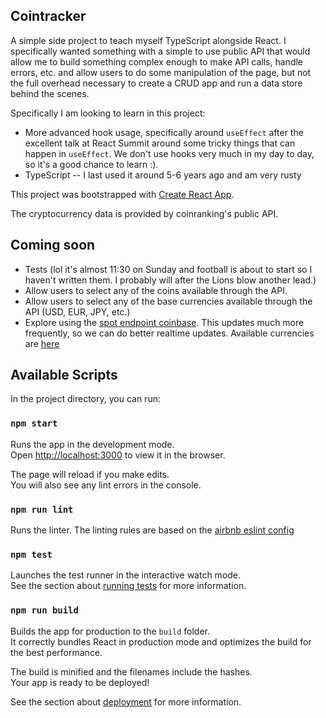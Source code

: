 ## Cointracker 

A simple side project to teach myself TypeScript alongside React. I specifically wanted something with a simple to use public API that would allow me to build something complex enough to make API calls, handle errors, etc. and allow users to do some manipulation of the page, but not the full overhead necessary to create a CRUD app and run a data store behind the scenes.

Specifically I am looking to learn in this project:
  - More advanced hook usage, specifically around `useEffect` after the excellent talk at React Summit around some tricky things that can happen in `useEffect`. We don't use hooks very much in my day to day, so it's a good chance to learn :).
  - TypeScript -- I last used it around 5-6 years ago and am very rusty

This project was bootstrapped with [Create React App](https://github.com/facebook/create-react-app).

The cryptocurrency data is provided by coinranking's public API.

## Coming soon
* Tests (lol it's almost 11:30 on Sunday and football is about to start so I haven't written them. I probably will after the Lions blow another lead.)
* Allow users to select any of the coins available through the API.
* Allow users to select any of the base currencies available through the API (USD, EUR, JPY, etc.)
* Explore using the [spot endpoint coinbase](https://developers.coinbase.com/api/v2#get-spot-price). This updates much more frequently, so we can do better realtime updates. Available currencies are [here](https://help.coinbase.com/en/coinbase/getting-started/general-crypto-education/supported-cryptocurrencies)

## Available Scripts

In the project directory, you can run:

### `npm start`

Runs the app in the development mode.<br />
Open [http://localhost:3000](http://localhost:3000) to view it in the browser.

The page will reload if you make edits.<br />
You will also see any lint errors in the console.

### `npm run lint`

Runs the linter. The linting rules are based on the [airbnb eslint config](https://github.com/airbnb/javascript/tree/master/packages/eslint-config-airbnb)

### `npm test`

Launches the test runner in the interactive watch mode.<br />
See the section about [running tests](https://facebook.github.io/create-react-app/docs/running-tests) for more information.

### `npm run build`

Builds the app for production to the `build` folder.<br />
It correctly bundles React in production mode and optimizes the build for the best performance.

The build is minified and the filenames include the hashes.<br />
Your app is ready to be deployed!

See the section about [deployment](https://facebook.github.io/create-react-app/docs/deployment) for more information.

